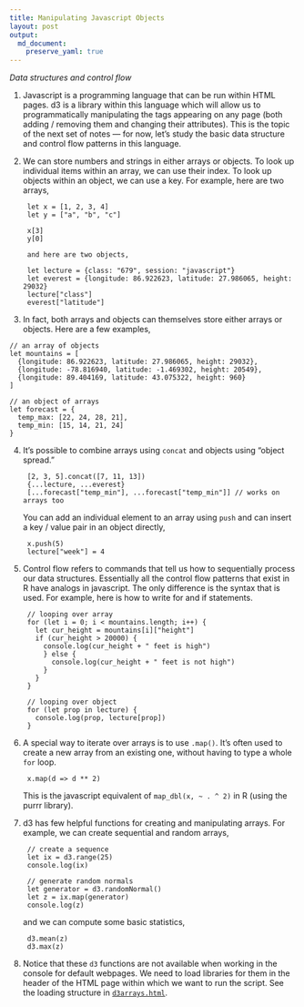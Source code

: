 ```yaml
---
title: Manipulating Javascript Objects
layout: post
output:
  md_document:
    preserve_yaml: true
---
```


*Data structures and control flow*

1. Javascript is a programming language that can be run within HTML pages. d3 is a library within this language which will  allow us to programmatically manipulating the tags appearing on any page (both adding / removing them and changing their attributes). This is the topic of the next set of notes — for now, let’s study the basic data structure and control flow patterns in this language.

2. We can store numbers and strings in either arrays or objects. To look up
individual items within an array, we can use their index. To look up objects
within an object, we can use a key. For example, here are two arrays,

        let x = [1, 2, 3, 4]
        let y = ["a", "b", "c"]

        x[3]
        y[0]

    	and here are two objects,

        let lecture = {class: "679", session: "javascript"}
        let everest = {longitude: 86.922623, latitude: 27.986065, height: 29032}
        lecture["class"]
        everest["latitude"]

3. In fact, both arrays and objects can themselves store either arrays or objects. Here are a few examples,

```
// an array of objects
let mountains = [
  {longitude: 86.922623, latitude: 27.986065, height: 29032},
  {longitude: -78.816940, latitude: -1.469302, height: 20549},
  {longitude: 89.404169, latitude: 43.075322, height: 960}
]

// an object of arrays
let forecast = {
  temp_max: [22, 24, 28, 21],
  temp_min: [15, 14, 21, 24]
}
```

4. It’s possible to combine arrays using `concat` and objects using “object spread.”

        [2, 3, 5].concat([7, 11, 13])
        {...lecture, ...everest}
        [...forecast["temp_min"], ...forecast["temp_min"]] // works on arrays too

    You can add an individual element to an array using `push` and can insert a key / value pair in an object directly,

        x.push(5)
        lecture["week"] = 4

7. Control flow refers to commands that tell us how to sequentially process our data structures. Essentially all the control flow patterns that exist in R have analogs in javascript. The only difference is the syntax that is used. For example, here is how to write for and if statements.

        // looping over array
        for (let i = 0; i < mountains.length; i++) {
          let cur_height = mountains[i]["height"]
          if (cur_height > 20000) {
            console.log(cur_height + " feet is high")
            } else {
              console.log(cur_height + " feet is not high")
            }
          }
        }

        // looping over object
        for (let prop in lecture) {
          console.log(prop, lecture[prop])
        }

6. A special way to iterate over arrays is to use `.map()`. It’s often used to create a new array from an existing one, without having to type a whole `for` loop.

        x.map(d => d ** 2)

	This is the javascript equivalent of `map_dbl(x, ~ . ^ 2)` in R (using the purrr library).

7. d3 has few helpful functions for creating and manipulating arrays. For example, we can create sequential and random arrays,

        // create a sequence
        let ix = d3.range(25)
        console.log(ix)

        // generate random normals
        let generator = d3.randomNormal()
        let z = ix.map(generator)
        console.log(z)

    and we can compute some basic statistics,

        d3.mean(z)
        d3.max(z)

8. Notice that these `d3` functions are not available when working in the
console for default webpages. We need to load libraries for them in the header
of the HTML page within which we want to run the script. See the loading
structure in [`d3arrays.html`](https://github.com/krisrs1128/stat679_code/blob/main/examples/week4/week4-2/d3arrays.html).
